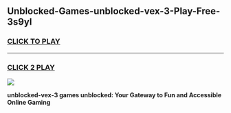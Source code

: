 
## Unblocked-Games-unblocked-vex-3-Play-Free-3s9yl
<h3>
<a href="https://premium76.site?title=unblocked-vex-3&ref=23A">CLICK TO PLAY</a></h3>
<hr>

<h3>
<a href="https://premium76.site?title=unblocked-vex-3&ref=23A">CLICK 2 PLAY</a>
  
</h3>

<a href="https://premium76.site?title=unblocked-vex-3&ref=23A"><img src="https://clearcache.store/games.png"></a>


**unblocked-vex-3 games unblocked: Your Gateway to Fun and Accessible Online Gaming**
